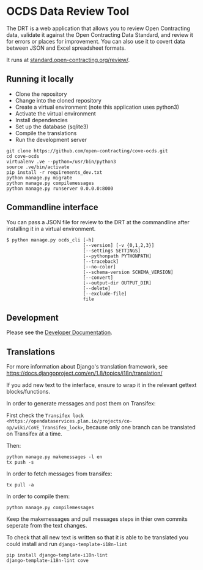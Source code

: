 # OCDS Data Review Tool

The DRT is a web application that allows you to review Open Contracting data, validate it against the Open Contracting Data Standard, and review it for errors or places for improvement. You can also use it to covert data between JSON and Excel spreadsheet formats.

It runs at [standard.open-contracting.org/review/](https://standard.open-contracting.org/review/).

## Running it locally

* Clone the repository
* Change into the cloned repository
* Create a virtual environment (note this application uses python3)
* Activate the virtual environment
* Install dependencies
* Set up the database (sqlite3)
* Compile the translations
* Run the development server

```
git clone https://github.com/open-contracting/cove-ocds.git
cd cove-ocds
virtualenv .ve --python=/usr/bin/python3
source .ve/bin/activate
pip install -r requirements_dev.txt
python manage.py migrate
python manage.py compilemessages
python manage.py runserver 0.0.0.0:8000
```

## Commandline interface

You can pass a JSON file for review to the DRT at the commandline after installing it in a virtual environment.

```
$ python manage.py ocds_cli [-h]
                            [--version] [-v {0,1,2,3}]
                            [--settings SETTINGS]
                            [--pythonpath PYTHONPATH]
                            [--traceback]
                            [--no-color]
                            [--schema-version SCHEMA_VERSION]
                            [--convert]
                            [--output-dir OUTPUT_DIR]
                            [--delete]
                            [--exclude-file]
                            file
```

## Development

Please see the [Developer Documentation](#).

## Translations

For more information about Django's translation framework, see https://docs.djangoproject.com/en/1.8/topics/i18n/translation/

If you add new text to the interface, ensure to wrap it in the relevant gettext blocks/functions.

In order to generate messages and post them on Transifex:

First check the `Transifex lock <https://opendataservices.plan.io/projects/co-op/wiki/CoVE_Transifex_lock>`, because only one branch can be translated on Transifex at a time.

Then:

    python manage.py makemessages -l en
    tx push -s

In order to fetch messages from transifex:

    tx pull -a

In order to compile them:

    python manage.py compilemessages

Keep the makemessages and pull messages steps in thier own commits seperate from the text changes.

To check that all new text is written so that it is able to be translated you could install and run `django-template-i18n-lint`

    pip install django-template-i18n-lint
    django-template-i18n-lint cove